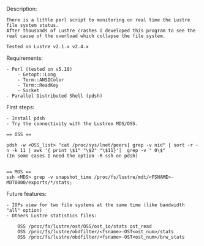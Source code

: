 
Description:

	There is a little perl script to monitoring on real time the Lustre file system status.
	After thousands of Lustre crashes I developed this program to see the real cause of the overload which collapse the file system.

	Tested on Lustre v2.1.x v2.4.x 

Requirements:

	- Perl (tested on v5.10) 
		- Getopt::Long 
		- Term::ANSIColor
		- Term::ReadKey 
		- Socket 
	- Parallel Distributed Shell (pdsh)

First steps:

	- Install pdsh
	- Try the connectivity with the Lustreo MDS/OSS.

	== OSS ==

	pdsh -w <OSS_list> "cat /proc/sys/lnet/peers| grep -v nid" | sort -r -n -k 11 | awk '{ print \$1" "\$2" "\$11}'|  grep -v " 0\$"
	(In some cases I need the option -R ssh on pdsh)

	
	== MDS ==
	ssh <MDS> grep -v snapshot_time /proc/fs/lustre/mdt/<FSNAME>-MDT0000/exports/*/stats;


Future features:

	- IOPs view for two file systems at the same time (like bandwidth "all" option)
	- Others Lustre statistics files:

		OSS /proc/fs/lustre/ost/OSS/ost_io/stats ost_read 
		OSS /proc/fs/lustre/obdfilter/<fsname>-OST<ost_num>/stats
		OSS /proc/fs/lustre/obdfilter/<fsname>-OST<ost_num>/brw_stats
